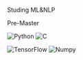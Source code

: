 Studing ML&NLP

Pre-Master

![Python](https://img.shields.io/badge/python-black?style=for-the-badge&logo=python)
![C](https://img.shields.io/badge/c-black?style=for-the-badge&logo=c)

![TensorFlow](https://img.shields.io/badge/TensorFlow-black?style=for-the-badge&logo=tensorflow)
![Numpy](https://img.shields.io/badge/Numpy-black?style=for-the-badge&logo=numpy)
